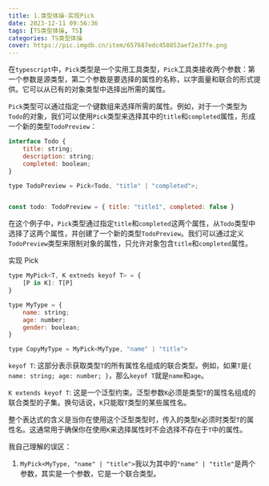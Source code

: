 ```yaml
---
title: 1.类型体操-实现Pick
date: 2023-12-11 09:56:36
tags: [TS类型体操, TS]
categories: TS类型体操
cover: https://pic.imgdb.cn/item/657687edc458853aef2e37fe.png
---
```


在`typescript`中，`Pick`类型是一个实用工具类型，`Pick`工具类接收两个参数：第一个参数是源类型，第二个参数是要选择的属性的名称，以字面量和联合的形式提供。它可以从已有的对象类型中选择出所需的属性。

`Pick`类型可以通过指定一个键数组来选择所需的属性。例如，对于一个类型为`Todo`的对象，我们可以使用`Pick`类型来选择其中的`title`和`completed`属性，形成一个新的类型`TodoPreview`：

```JavaScript
interface Todo {
    title: string;
    description: string;
    completed: boolean;
}

type TodoPreview = Pick<Todo, "title" | "completed">;


const todo: TodoPreview = { title: "title1", completed: false }
```

在这个例子中，`Pick`类型通过指定`title`和`completed`这两个属性，从`Todo`类型中选择了这两个属性，并创建了一个新的类型`TodoPreview`。我们可以通过定义`TodoPreview`类型来限制对象的属性，只允许对象包含`title`和`completed`属性。

实现 Pick

```JavaScript
type MyPick<T, K extneds keyof T> = {
    [P in K]: T[P]
}

type MyType = {
    name: string;
    age: number;
    gender: boolean;
}

type CopyMyType = MyPick<MyType, "name" | "title">
```

`keyof T`: 这部分表示获取类型`T`的所有属性名组成的联合类型。例如，如果`T`是`{ name: string; age: number; }`，那么`keyof T`就是`name`和`age`。

`K extends keyof T`: 这是一个泛型约束。泛型参数`K`必须是类型`T`的属性名组成的联合类型的子集。换句话说，`K`只能取`T`类型的某些属性名。

整个表达式的含义是当你在使用这个泛型类型时，传入的类型`K`必须时类型`T`的属性名。这通常用于确保你在使用`K`来选择属性时不会选择不存在于`T`中的属性。

我自己理解的误区：
1. `MyPick<MyType, "name" | "title">`我以为其中的`"name" | "title"`是两个参数，其实是一个参数，它是一个联合类型。